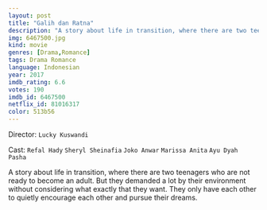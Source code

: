 ```yaml
---
layout: post
title: "Galih dan Ratna"
description: "A story about life in transition, where there are two teenagers who are not ready to become an adult. But they demanded a lot by their environment without considering what exactly that they want. They only have each other to quietly encourage each other and pursue their dreams..."
img: 6467500.jpg
kind: movie
genres: [Drama,Romance]
tags: Drama Romance 
language: Indonesian
year: 2017
imdb_rating: 6.6
votes: 190
imdb_id: 6467500
netflix_id: 81016317
color: 513b56
---
```

Director: `Lucky Kuswandi`  

Cast: `Refal Hady` `Sheryl Sheinafia` `Joko Anwar` `Marissa Anita` `Ayu Dyah Pasha` 

A story about life in transition, where there are two teenagers who are not ready to become an adult. But they demanded a lot by their environment without considering what exactly that they want. They only have each other to quietly encourage each other and pursue their dreams.